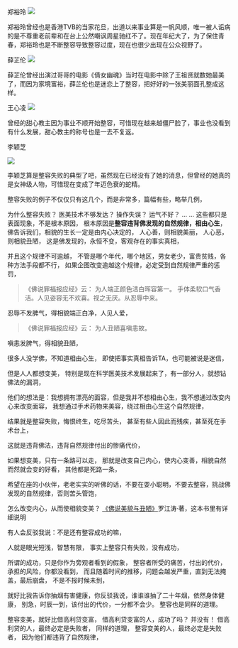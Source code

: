 郑裕玲
![](https://t11.baidu.com/it/u=2972066101,921632631&fm=173&app=25&f=JPEG?w=640&h=513&s=463A3FC7C0FA5B9ECD99BDED0300E011)


郑裕玲曾经也是香港TVB的当家花旦，出道以来事业算是一帆风顺，唯一被人诟病的是不尊重老前辈和在台上公然嘲讽周星驰红不了。现在年纪大了，为了保住青春，郑裕玲也是不断整容导致整容过度，现在也很少出现在公众视野了。

薛芷伦
![](https://t11.baidu.com/it/u=721538380,1590728791&fm=173&app=25&f=JPEG?w=640&h=416&s=1C83F015466343111AB962FB0300503E)

薛芷伦曾经出演过哥哥的电影《倩女幽魂》当时在电影中除了王祖贤就数她最美了，而因为家境富裕，薛芷伦也是迷恋上了整容，把好好的一张美丽面孔整成这样。

王心凌
![](https://t11.baidu.com/it/u=2945473819,2750943065&fm=173&app=25&f=JPEG?w=640&h=775&s=05901CDD4E937AD4A03D1D19030080C0)

曾经的甜心教主因为事业不顺开始整容，可惜现在越来越僵尸脸了，事业也没看到有什么发展，甜心教主的称号也是一去不复返。


李颖芝

![](https://t10.baidu.com/it/u=1232021106,923368536&fm=173&app=25&f=JPEG?w=600&h=458&s=329253851CDB16D2D634ADA70300B002)

李颖芝算是整容失败的典型了吧，虽然现在已经没有了她的消息，但曾经的她真的是女神级人物，可惜现在变成了年迈色衰的蛇精。

整容失败的例子不仅仅只有这几个，而是非常多，篇幅有些，略举几例，

为什么整容失败？
医美技术不够发达？
操作失误？
运气不好？
... ...
这些都只是表面现象，不是根本原因，
根本原因是**整容违背佛发现的自然规律，相由心生**，
佛告诉我们，相貌的生长一定是由内心决定的，
人心善，则相貌美丽，
人心恶，则相貌丑陋，
这是佛发现的，永恒不变，客观存在的事实真相，

并且这个规律不可逾越，
不管是哪个年代，哪个地区，男女老少，富贵贫贱，各种方法手段都不行，
如果企图改变逾越这个规律，必定受到自然规律严重的惩罚，

> 《佛说罪福报应经》云：
> 为人端正颜色洁白晖容第一。
> 手体柔软口气香洁。人见姿容无不欢喜。视之无厌。从忍辱中来。

忍辱不发脾气，得相貌端正白净，人见人爱，

> 《佛说罪福报应经》云：
> 为人丑陋喜嗔恚故。

嗔恚发脾气，得相貌丑陋，

很多人没学佛，不知道相由心生，
即使把事实真相告诉TA，也可能被说是迷信，

但是人人都想变美，
特别是现在科学医美技术发展起来了，有一部分人，就想钻佛法的漏洞，

他们的想法是：我想拥有漂亮的面容，但是我并不想相由心生，我不想通过改变内心来改变面容，
我想通过手术药物来美容，绕过相由心生这个自然规律，

结果就是整容失败，悔恨终生，吃尽苦头，
甚至有些人因此而残疾，甚至死在手术台上，

这就是违背佛法，违背自然规律付出的惨痛代价，

如果想变美，只有一条路可以走，
那就是改变自己内心，使内心变善，相貌自然而然就会变的好看，
其他都是死路一条，

希望在座的小伙伴，老老实实的听佛的话，不要在耍小聪明，不要去整容，挑战佛发现的自然规律，否则苦头管饱，

怎么改变内心，从而使相貌变美？
[《佛说美貌与丑陋》](https://www.kancloud.cn/luojiangtao/foshuomeimao)罗江涛·著，这本书里有详细说明

有人会反驳我说：不是还有整容成功的嘛，

人就是眼光短浅，智慧有限，
事实上整容只有失败，没有成功，

所谓的成功，只是你作为旁观者看到的假象，
整容者所受的痛苦，付出的代价，承担的风险，你都没看到，
而且随着时间的推移，问题会越发严重，直到无法掩盖，最后崩盘，
不是不报时候未到，

就好比我告诉你抽烟有害健康，你反驳我说，谁谁谁抽了二十年烟，依然身体健康，
别急，时辰一到，该付出的代价，一分都不会少。
整容也是同样的道理。

整容变美，就好比借高利贷变富，
借高利贷变富的人，成功了吗？
并没有！
借高利贷的人，最终必定是失败者，
同样的道理，
整容变美的人，最终必定是失败者，
因为他们都违背了自然规律，



